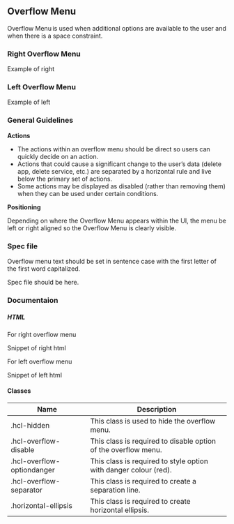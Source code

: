 
## Overflow Menu

Overflow Menu is used when additional options are available to the user and when there is a space constraint.

### Right Overflow Menu

Example of right

### Left Overflow Menu

Example of left



### General Guidelines

**Actions**

- The actions within an overflow menu should be direct so users can quickly decide on an action.
- Actions that could cause a significant change to the user’s data (delete app, delete service, etc.) are separated by a horizontal rule and live below the primary set of actions.
- Some actions may be displayed as disabled (rather than removing them) when they can be used under certain conditions.

**Positioning**

Depending on where the Overflow Menu appears within the UI, the menu be left or right aligned so the Overflow Menu is clearly visible.



### Spec file

Overflow menu text should be set in sentence case with the first letter of the first word capitalized.

Spec file should be here.



### Documentaion

##### HTML

For right overflow menu

Snippet of right html

For left overflow menu

Snippet of left html

#### Classes

| Name                       | Description                                                      |
| -------------------------- | ---------------------------------------------------------------- |
| .hcl-hidden                | This class is used to hide the overflow menu.                    |
| .hcl-overflow-disable      | This class is required to disable option of the overflow menu.   |
| .hcl-overflow-optiondanger | This class is required to style option with danger colour (red). |
| .hcl-overflow-separator    | This class is required to create a separation line.              |
| .horizontal-ellipsis       | This class is required to create horizontal ellipsis.            |
